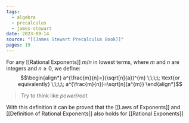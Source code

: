 ```yaml
---
tags:
  - algebra
  - precalculus
  - james-stewart
date: 2023-09-14
source: "[[James Stewart Precalculus Book]]"
pages: 19
---
```

For any [[Rational Exponents]] $m/n$ in lowest terms, where $m$ and $n$ are integers and $n \ge 0$, we define:
$$\begin{align*}
a^{\frac{m}{n}=}(\sqrt[n]{a})^{m} \;\;\;\; \text{or equivalently} \;\;\;\; a^{\frac{m}{n}}=\sqrt[n]{a^{m}} 
\end{align*}$$
> Try to think like $power/root$. 

With this definition it can be proved that the [[Laws of Exponents]] and [[Definition of Rational Exponents]] also holds for [[Rational Exponents]]


